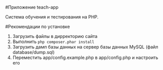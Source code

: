 #Приложение teach-app

Система обучения и тестирования на PHP.

#Рекомендации по установке

1. Загрузить файлы в дирректорию сайта
2. Выполнить `php composer.phar install`
3. Загрузить дамп базы данных на сервер базы данных MySQL (файл database/dump.sql)
4. Переместить app/config.example.php в app/config.php и настроить его